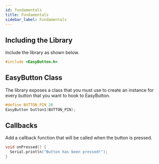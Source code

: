 ```yaml
---
id: fundamentals
title: Fundamentals
sidebar_label: Fundamentals
---
```




## Including the Library

Include the library as shown below.

```cpp
#include <EasyButton.h>
```



## EasyButton Class

The library exposes a class that you must use to create an instance for every button that you want to hook to EasyButton. 

```cpp
#define BUTTON_PIN 26
EasyButton button1(BUTTON_PIN);
```



## Callbacks

Add a callback function that will be called when the button is pressed.

```cpp
void onPressed() {
  Serial.println("Button has been pressed!");
}
```

```

```

